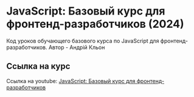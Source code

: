 # JavaScript: Базовый курс для фронтенд-разработчиков (2024)

Код уроков обучающего базового курса по JavaScript для фронтенд-разработчиков.
Автор - Андрій Кльон

## Ссылка на курс

Ссылка на youtube: [JavaScript: Базовый курс для фронтенд-разработчиков](https://www.youtube.com/playlist?list=PLvcCyIZOok9JiXExkbCTGTduUXtrkorkS)
